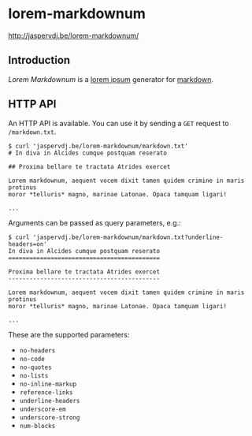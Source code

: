 # lorem-markdownum

<http://jaspervdj.be/lorem-markdownum/>

## Introduction

*Lorem Markdownum* is a [lorem ipsum] generator for [markdown].

[lorem ipsum]: http://www.lipsum.com/
[markdown]: http://daringfireball.net/projects/markdown/

## HTTP API

An HTTP API is available. You can use it by sending a `GET` request to
`/markdown.txt`.

    $ curl 'jaspervdj.be/lorem-markdownum/markdown.txt'
    # In diva in Alcides cumque postquam reserato

    ## Proxima bellare te tractata Atrides exercet

    Lorem markdownum, aequent vocem dixit tamen quidem crimine in maris protinus
    moror *telluris* magno, marinae Latonae. Opaca tamquam ligari!

    ...

Arguments can be passed as query parameters, e.g.:

    $ curl 'jaspervdj.be/lorem-markdownum/markdown.txt?underline-headers=on'
    In diva in Alcides cumque postquam reserato
    ===========================================

    Proxima bellare te tractata Atrides exercet
    -------------------------------------------

    Lorem markdownum, aequent vocem dixit tamen quidem crimine in maris protinus
    moror *telluris* magno, marinae Latonae. Opaca tamquam ligari!

    ...

These are the supported parameters:

- `no-headers`
- `no-code`
- `no-quotes`
- `no-lists`
- `no-inline-markup`
- `reference-links`
- `underline-headers`
- `underscore-em`
- `underscore-strong`
- `num-blocks`
